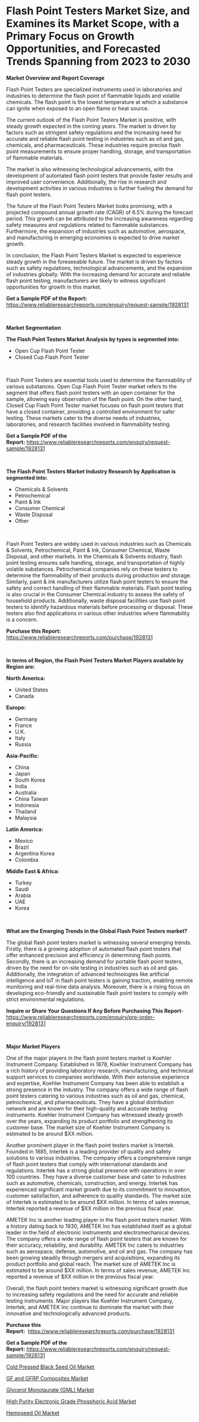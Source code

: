 <p><h1>Flash Point Testers Market Size, and Examines its Market Scope, with a Primary Focus on Growth Opportunities, and Forecasted Trends Spanning from 2023 to 2030</h1></p><p><strong>Market Overview and Report Coverage</strong></p>
<p><p>Flash Point Testers are specialized instruments used in laboratories and industries to determine the flash point of flammable liquids and volatile chemicals. The flash point is the lowest temperature at which a substance can ignite when exposed to an open flame or heat source.</p><p>The current outlook of the Flash Point Testers Market is positive, with steady growth expected in the coming years. The market is driven by factors such as stringent safety regulations and the increasing need for accurate and reliable flash point testing in industries such as oil and gas, chemicals, and pharmaceuticals. These industries require precise flash point measurements to ensure proper handling, storage, and transportation of flammable materials.</p><p>The market is also witnessing technological advancements, with the development of automated flash point testers that provide faster results and improved user convenience. Additionally, the rise in research and development activities in various industries is further fueling the demand for flash point testers.</p><p>The future of the Flash Point Testers Market looks promising, with a projected compound annual growth rate (CAGR) of 6.5% during the forecast period. This growth can be attributed to the increasing awareness regarding safety measures and regulations related to flammable substances. Furthermore, the expansion of industries such as automotive, aerospace, and manufacturing in emerging economies is expected to drive market growth.</p><p>In conclusion, the Flash Point Testers Market is expected to experience steady growth in the foreseeable future. The market is driven by factors such as safety regulations, technological advancements, and the expansion of industries globally. With the increasing demand for accurate and reliable flash point testing, manufacturers are likely to witness significant opportunities for growth in this market.</p></p>
<p><strong>Get a Sample PDF of the Report:</strong> <a href="https://www.reliableresearchreports.com/enquiry/request-sample/1928131">https://www.reliableresearchreports.com/enquiry/request-sample/1928131</a></p>
<p>&nbsp;</p>
<p><strong>Market Segmentation</strong></p>
<p><strong>The Flash Point Testers Market Analysis by types is segmented into:</strong></p>
<p><ul><li>Open Cup Flash Point Tester</li><li>Closed Cup Flash Point Tester</li></ul></p>
<p>&nbsp;</p>
<p><p>Flash Point Testers are essential tools used to determine the flammability of various substances. Open Cup Flash Point Tester market refers to the segment that offers flash point testers with an open container for the sample, allowing easy observation of the flash point. On the other hand, Closed Cup Flash Point Tester market focuses on flash point testers that have a closed container, providing a controlled environment for safer testing. These markets cater to the diverse needs of industries, laboratories, and research facilities involved in flammability testing.</p></p>
<p><strong>Get a Sample PDF of the Report:</strong>&nbsp;<a href="https://www.reliableresearchreports.com/enquiry/request-sample/1928131">https://www.reliableresearchreports.com/enquiry/request-sample/1928131</a></p>
<p>&nbsp;</p>
<p><strong>The Flash Point Testers Market Industry Research by Application is segmented into:</strong></p>
<p><ul><li>Chemicals & Solvents</li><li>Petrochemical</li><li>Paint & Ink</li><li>Consumer Chemical</li><li>Waste Disposal</li><li>Other</li></ul></p>
<p>&nbsp;</p>
<p><p>Flash Point Testers are widely used in various industries such as Chemicals & Solvents, Petrochemical, Paint & Ink, Consumer Chemical, Waste Disposal, and other markets. In the Chemicals & Solvents industry, flash point testing ensures safe handling, storage, and transportation of highly volatile substances. Petrochemical companies rely on these testers to determine the flammability of their products during production and storage. Similarly, paint & ink manufacturers utilize flash point testers to ensure the safety and correct handling of their flammable materials. Flash point testing is also crucial in the Consumer Chemical industry to assess the safety of household products. Additionally, waste disposal facilities use flash point testers to identify hazardous materials before processing or disposal. These testers also find applications in various other industries where flammability is a concern.</p></p>
<p><strong>Purchase this Report:</strong>&nbsp; <a href="https://www.reliableresearchreports.com/purchase/1928131">https://www.reliableresearchreports.com/purchase/1928131</a></p>
<p>&nbsp;</p>
<p><strong>In terms of Region, the Flash Point Testers Market Players available by Region are:</strong></p>
<p>
    <p> <strong> North America: </strong>
        <ul>
            <li>United States</li>
            <li>Canada</li>
        </ul>
        </p> 
    <p> <strong> Europe: </strong>
        <ul>
            <li>Germany</li>
            <li>France</li>
            <li>U.K.</li>
            <li>Italy</li>
            <li>Russia</li>
        </ul>
        </p> 
    <p> <strong> Asia-Pacific: </strong>
        <ul>
            <li>China</li>
            <li>Japan</li>
            <li>South Korea</li>
            <li>India</li>
            <li>Australia</li>
            <li>China Taiwan</li>
            <li>Indonesia</li>
            <li>Thailand</li>
            <li>Malaysia</li>
        </ul>
        </p> 
    <p> <strong> Latin America: </strong>
        <ul>
            <li>Mexico</li>
            <li>Brazil</li>
            <li>Argentina Korea</li>
            <li>Colombia</li>
        </ul>
        </p> 
    <p> <strong> Middle East & Africa: </strong>
        <ul>
            <li>Turkey</li>
            <li>Saudi</li>
            <li>Arabia</li>
            <li>UAE</li>
            <li>Korea</li>
        </ul>
    </p>
    </p>
<p>&nbsp;</p>
<p><strong>What are the Emerging Trends in the Global Flash Point Testers market?</strong></p>
<p><p>The global flash point testers market is witnessing several emerging trends. Firstly, there is a growing adoption of automated flash point testers that offer enhanced precision and efficiency in determining flash points. Secondly, there is an increasing demand for portable flash point testers, driven by the need for on-site testing in industries such as oil and gas. Additionally, the integration of advanced technologies like artificial intelligence and IoT in flash point testers is gaining traction, enabling remote monitoring and real-time data analysis. Moreover, there is a rising focus on developing eco-friendly and sustainable flash point testers to comply with strict environmental regulations.</p></p>
<p><strong>Inquire or Share Your Questions If Any Before Purchasing This Report</strong>- <a href="https://www.reliableresearchreports.com/enquiry/pre-order-enquiry/1928131">https://www.reliableresearchreports.com/enquiry/pre-order-enquiry/1928131</a></p>
<p>&nbsp;</p>
<p><strong>Major Market Players</strong></p>
<p><p>One of the major players in the flash point testers market is Koehler Instrument Company. Established in 1878, Koehler Instrument Company has a rich history of providing laboratory research, manufacturing, and technical support services to companies worldwide. With their extensive experience and expertise, Koehler Instrument Company has been able to establish a strong presence in the industry. The company offers a wide range of flash point testers catering to various industries such as oil and gas, chemical, petrochemical, and pharmaceuticals. They have a global distribution network and are known for their high-quality and accurate testing instruments. Koehler Instrument Company has witnessed steady growth over the years, expanding its product portfolio and strengthening its customer base. The market size of Koehler Instrument Company is estimated to be around $XX million.</p><p>Another prominent player in the flash point testers market is Intertek. Founded in 1885, Intertek is a leading provider of quality and safety solutions to various industries. The company offers a comprehensive range of flash point testers that comply with international standards and regulations. Intertek has a strong global presence with operations in over 100 countries. They have a diverse customer base and cater to industries such as automotive, chemicals, construction, and energy. Intertek has experienced significant market growth due to its commitment to innovation, customer satisfaction, and adherence to quality standards. The market size of Intertek is estimated to be around $XX million. In terms of sales revenue, Intertek reported a revenue of $XX million in the previous fiscal year.</p><p>AMETEK Inc is another leading player in the flash point testers market. With a history dating back to 1930, AMETEK Inc has established itself as a global leader in the field of electronic instruments and electromechanical devices. The company offers a wide range of flash point testers that are known for their accuracy, reliability, and durability. AMETEK Inc caters to industries such as aerospace, defense, automotive, and oil and gas. The company has been growing steadily through mergers and acquisitions, expanding its product portfolio and global reach. The market size of AMETEK Inc is estimated to be around $XX million. In terms of sales revenue, AMETEK Inc reported a revenue of $XX million in the previous fiscal year.</p><p>Overall, the flash point testers market is witnessing significant growth due to increasing safety regulations and the need for accurate and reliable testing instruments. Major players like Koehler Instrument Company, Intertek, and AMETEK Inc continue to dominate the market with their innovative and technologically advanced products.</p></p>
<p><strong>Purchase this Report:</strong>&nbsp;&nbsp;<a href="https://www.reliableresearchreports.com/purchase/1928131">https://www.reliableresearchreports.com/purchase/1928131</a></p>
<p></p>
<p><strong>Get a Sample PDF of the Report:</strong>&nbsp;<a href="https://www.reliableresearchreports.com/enquiry/request-sample/1928131">https://www.reliableresearchreports.com/enquiry/request-sample/1928131</a></p>
<p><p><a href="https://medium.com/@ziansann43365/cold-pressed-black-seed-oil-market-trends-and-market-analysis-forecasted-for-period-2023-2030-b9879bcb8dab">Cold Pressed Black Seed Oil Market</a></p><p><a href="https://www.linkedin.com/pulse/gf-gfrp-composites-market-share-amp-new-trends-analysis-report-miroe/">GF and GFRP Composites Market</a></p><p><a href="https://www.linkedin.com/pulse/glycerol-monolaurate-gml-market-share-amp-new-trends-analysis-9u4ge/">Glycerol Monolaurate (GML) Market</a></p><p><a href="https://www.linkedin.com/pulse/high-purity-electronic-grade-phosphoric-acid-market-insights-bomce/">High Purity Electronic Grade Phosphoric Acid Market</a></p><p><a href="https://medium.com/@kiannoel89776554/hempseed-oil-market-size-market-outlook-and-market-forecast-2023-to-2030-d00b3696c694">Hempseed Oil Market</a></p></p>